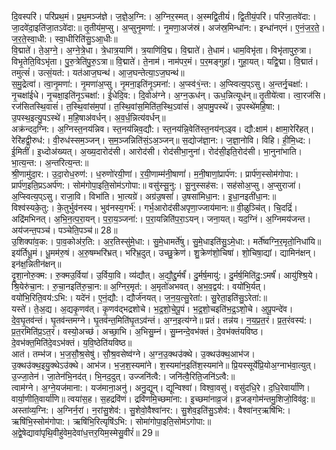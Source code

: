 

  
दि॒वस्परि॑। परि॑प्रथ॒मं। प्र॒थ॒मञ्ज॑ज्ञे। ज॒ज्ञे॒अ॒ग्नि:। अ॒ग्निर॒स्मत्। अ॒स्मद्वि॒तीयं॑। द्वि॒तीयं॒परि॑। परि॑जा॒तवे॑दा:। जा॒दवे॑दा॒इति॑जा॒तऽवे॑दा:॥ तृ॒तीय॑म॒प्सु। अ॒प्सुनृ॒मणा॑:। नृ॒मणा॒अज॑स्रं। अज॑स्र॒मिन्धा॑न:। इन्धा॑नएनं। ए॒नं॒ज॒र॒ते॒। ज॒र॒ते॒स्वा॒धी:। स्वा॒धीरिति॑सु॒ऽआ॒धीः॥  
वि॒द्माते॑। ते॒अ॒ग्ने॒। अ॒ग्ने॒त्रे॒धा। त्रे॒धात्र॒याणि॑। त्र॒याणि॑वि॒द्म। वि॒द्माते॑। ते॒धाम॑। धाम॒विभृ॑ता। विभृ॑तापुरु॒त्रा। विभृ॒तेति॒विऽभृ॑ता। पु॒रु॒त्रेति॑पु॒रु॒ऽत्रा॥ वि॒द्माते॑। ते॒नाम॑। नाम॑पर॒मं। प॒र॒मङ्गुहा॑। गुहा॒यत्। यद्वि॒द्मा। वि॒द्मातं। तमुत्सं॑। उत्सं॒यत॑:। यत॑आज॒घन्थ॑। आ॒ज॒घन्तेत्या॒ऽज॒घन्थ॑॥  
स॒मु॒द्रेत्वा॑। त्वा॒नृ॒मणा॑:। नृ॒मणा॑अ॒प्सु। नृ॒मना॒इति॑नृ॒ऽमना॑:। अ॒प्स्व॑१॒॑न्त:। अ॒प्स्वित्य॒प्ऽसु। अ॒न्तर्नृ॒चक्षा॑:। नृ॒चक्षा॑ईधे। नृ॒चक्षा॒इति॑नृ॒ऽचक्षा॑:। ई॒धेदि॒व:। दि॒वोअ॑ग्ने। अ॒ग्न॒ऊध॑न्। ऊध॒न्नित्यूध॑न्॥ तृ॒तीये॑त्वा। त्वा॒रज॑सि। रज॑सितस्थि॒वासं॑। त॒स्थि॒वांस॑म॒पां। त॒स्थि॒वांस॒मिति॑त॒स्थि॒ऽवांसं॑। अ॒पामु॒पस्थे॑। उ॒पस्थे॑महि॒षा:। उ॒पस्थ॒इत्यु॒पऽस्थे॑। म॒हि॒षाअ॑वर्धन्। अ॒व॒र्ध॒न्नित्य॑वर्धन्॥  
अक्र॑न्दद॒ग्नि:। अ॒ग्निस्त॒नय॑न्निव। स्त॒नय॑न्निव॒द्यौ:। स्त॒नय॑न्नि॒वेति॑स्त॒नय॑न्ऽइव। द्यौ:क्षाम॑। क्षामा॒रेरि॑हत्। रेरि॑हद्वी॒रुध॑:। वी॒रुध॑स्सम॒ञ्जन्। स॒म॒ञ्जन्निति॑सं॒ऽअ॒ञ्जन्॥ स॒द्योज॑ज्ञा॒न:। ज॒ज्ञा॒नोवि। विहि। ही॒मि॒ध्द:। ई॒मितीं॑। इ॒ध्दोअ॑ख्यत्। अ॒ख्य॒दारोद॑सी। आरोद॑सी। रोद॑सीभा॒नुना॑। रोद॑सी॒इति॒रोद॑सी। भा॒नुना॑भाति। भा॒त्य॒न्त:। अ॒न्तरित्य॒न्त:॥  
श्री॒णामु॑दा॒र:। उ॒दा॒रोध॒रुण॑:। ध॒रुणो॑रयी॒णां। र॒यी॒णाम्म॑नी॒षाणां॑। म॒नी॒षाणां॒प्रार्प॑ण:। प्रार्प॑ण॒स्सोम॑गोपा:। प्रार्प॑ण॒इति॒प्रऽअर्प॑ण:। सोम॑गोपा॒इति॒सोम॑ऽगोपा:॥ वसु॑स्सू॒नु:। सू॒नुस्सह॑स:। सह॑सोअ॒प्सु। अ॒प्सुराजा॑। अ॒प्स्वित्य॒प्ऽसु। राजा॒वि। विभा॑ति। भा॒त्यग्रे॑। अग्र॑उ॒षसां॑। उ॒षसा॑मिधा॒न:। इ॒धा॒नइती॑धा॒न:॥  
विश्व॑स्यके॒तु:। के॒तुर्भुव॑नस्य। भुव॑नस्य॒गर्भ॑:। गर्भ॒आरोद॑सीअपृणा॒ज्जाय॑मान:॥ वी॒ळुञ्चि॑त्। चि॒दद्रिं॑। अद्रि॑मभिनत्। अ॒भि॒न॒त्प॒रा॒यन्। प॒रा॒य॒ञ्जना॑:। प॒रा॒यन्निति॑प॒रा॒ऽयन्। जना॒यत्। यद॒ग्निं। अ॒ग्निमय॑जन्त। अय॑जन्त॒पञ्च॑। पञ्चेति॒पञ्च॑॥ 28॥  
उ॒शिक्पा॑व॒क:। पा॒व॒कोअ॑र॒ति:। अ॒र॒तिस्सु॑मे॒धा:। सु॒मे॒धामर्ते॑षु। सु॒मे॒धाइति॑सु॒ऽमे॒धा:। मर्ते॑ष्वग्नि॒र॒मृतो॒निधा॑यि॥ इय॑र्तिधू॒मं। धू॒मम॑रु॒षं। अ॒रु॒षम्भरि॑भ्रत्। भरि॑भ्र॒दुत्। उच्छु॒क्रेण॑। शु॒क्रेण॑शो॒चिषा॑। शो॒चिषा॒द्यां। द्यामिन॑क्षन्। इन॑क्ष॒न्नितीन॑क्षन्॥  
दृ॒शा॒नोरु॒क्म:। रु॒क्मउ॒र्विया॑। उ॒र्विया॒वि। व्य॑द्यौत्। अ॒द्यौ॒द्दु॒र्मर्षं॑। दु॒र्मर्ष॒मायु॑:। दु॒र्मर्ष॒मिति॑दु॒:ऽमर्षं॑। आयु॑श्श्रि॒ये। श्रि॒येरु॑चा॒न:। रु॒चा॒नइति॑रु॒चा॒न:॥ अ॒ग्निर॒मृत॑:। अ॒मृतो॑अभवत्। अ॒भ॒व॒द्वय॑:। वयो॑भि॒र्यत्। वयो॑भि॒रिति॒वय॑:ऽभि:। यदे॑नं। ए॒नं॒द्यौ:। द्यौर्ज॑नयत्। ज॒न॒य॒त्सु॒रेता॑:। सु॒रेता॒इति॑सु॒ऽरेता॑:॥  
यस्ते॑। ते॒अ॒द्य। अ॒द्यकृ॒णव॑त्। कृ॒णव॑द्भद्रशोचे। भ॒द्र॒शो॒चे॒पू॒पं। भ॒द्र॒शो॒चइति॑भ॒द्र॒ऽशो॒चे। अ॒पू॒पन्दे॑व। दे॒व॒घृ॒तव॑न्तं। घृ॒तव॑न्तमग्ने। घृ॒तव॑न्त॒मिति॑घृ॒तऽव॑न्तं। अ॒ग्न॒इत्य॑ग्ने॥ प्रतं। तन्न॑य। न॒य॒प्र॒त॒रं। प्र॒त॒रंवस्य॑:। प्र॒त॒रमिति॑प्र॒ऽत॒रं। वस्यो॒अच्छ॑। अच्छा॒भि। अ॒भिसु॒म्नं। सु॒म्नन्दे॒वभ॑क्तं। दे॒वभ॑क्तंयविष्ठ। दे॒वभ॑क्त॒मिति॑दे॒वऽभ॑क्तं। य॒वि॒ष्ठेति॑यविष्ठ॥  
आतं। तम्भ॑ज। भ॒ज॒सौ॒श्र॒सेषु॑। सौ॒श्र॒वसेष्व॑ग्ने। अ॒ग्न॒उ॒क्थउ॑क्थे। उ॒क्थउ॑क्थ॒आभ॑ज। उ॒क्थउ॑क्थ॒इयु॒क्थेऽउ॑क्थे। आभ॑ज। भ॒ज॒श॒स्यमा॑ने। श॒स्यमा॑न॒इति॑श॒स्यमा॑ने॥ प्रि॒यस्सूर्ये॑प्रि॒योअ॒ग्नाभ॑वा॒त्युत्। उ॒ज्जा॒तेन॑। जा॒तेन॑भि॒नद॑त्। भि॒नद॒दुत्। उज्जनि॑त्वै:। जनि॑त्वै॒रिति॒जनि॑ऽत्वै:॥  
त्वाम॑ग्ने। अ॒ग्ने॒यज॑माना:। यज॑माना॒अनु॑। अनु॒द्यून्। द्यून्विश्वा॑। विश्वा॒वसु॑। वसु॑दधि॒रे। द॒धि॒रेवार्या॑णि। वार्या॒णीति॒वार्या॑णि॥ त्वया॑स॒ह। स॒हद्रवि॑णं। द्रवि॑णमि॒च्छमा॑ना:। इ॒च्छमा॑नाव्र॒जं। व्र॒जङ्गोम॑न्तमु॒शिजो॒विव॑व्रु:॥  
अस्ता॑व्य॒ग्नि:। अ॒ग्निर्न॒रां। न॒रांसु॒शेव॑:। सु॒शेवो॒वैश्वा॑नर:। सु॒शेव॒इति॑सु॒ऽशेव॑:। वैश्वा॑नर॒ऋषि॑भि:। ऋषि॑भि॒स्सोम॑गोपा:। ऋषि॑भि॒रित्यृषि॑ऽभि:। सोमा॑गोपा॒इति॒सोम॑ऽगोपा:॥ अ॒द्वे॒षेद्यावा॑पृथि॒वीहु॑वेम॒देवा॑ध॒त्तर॒यिम॒स्मेसु॒वीरं॑॥ 29॥  
